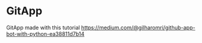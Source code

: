 # GitApp
GitApp made with this tutorial https://medium.com/@gilharomri/github-app-bot-with-python-ea38811d7b14
